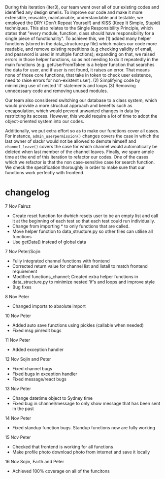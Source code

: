 During this iteration (iter3), our team went over all of our existing codes and identified any design smells. To improve our code and make it more extensible, reusable, maintainable, understandable and testable, we employed the DRY (Don't Repeat Yourself) and KISS (Keep It Simple, Stupid) techniques. This also relates to the Single Responsibility Principle, which states that "every module, function, class should have responsibility for a single piece of functionality". To achieve this, we (1) added many helper functions (stored in the data_structure.py file) which makes our code more readable, and remove existing repetitions (e.g checking validity of email, and password is used in multiple functions); expanding on that, we raised errors in those helper functions, so as not needing to do it repeatedly in the main functions (e.g. getUserFromToken is a helper function that searches the data for user, and if user is not found, it raises an error. That means none of those core functions, that take in token to check user existence, need to raise errors for non-existent user). (2) Simplifying code by minimizing use of nested 'if' statements and loops (3) Removing unnecessary code and removing unused modules. 

Our team also considered switching our database to a class system, which would provide a more structual approach and benefits such as encapsulation, which would prevent unwanted changes in data by restricting its access. However, this would require a lot of time to adopt the object-oriented system into our codes.

Additionally, we put extra effort so as to make our functions cover all cases. For instance, `admin_userpermission()` changes covers the case in which the last owner of slackr would not be allowed to demote himself and `channel_leave()` covers the case for which channel would automatically be deleted when last member of the channel leaves. Finally, we spare ample time at the end of this iteration to refactor our codes. One of the cases which we refactor is that the non case-sensitive case for search function. We check the specification thoroughly in order to make sure that our functions work perfectly with frontend. 

# changelog

7 Nov Fairuz
- Create reset function for dwhich resets user to be an empty list and call it at the beginning of each test so that each test could run individually.
- Change from importing * to only functions that are called.
- Move helper function to data_structure.py so other files can utilise all functions
- Use getData() instead of global data

7 Nov Peter/Sojin
- Fully integrated channel functions with frontend
- Corrected return value for channel list and listall to match frontend requirement
- Modified functions_channel; Created extra helper functions in data_structure.py to minimize nested 'if's and loops and improve style
- Bug fixes

8 Nov Peter
- Changed imports to absolute import

10 Nov Peter
- Added auto save functions using pickles (callable when needed)
- Fixed msg pin/edit bugs

11 Nov Peter
- Added exception handler

12 Nov Sojin and Peter
- Fixed channel bugs
- Fixed bugs in exception handler
- Fixed message/react bugs

13 Nov Peter
- Change datetime object to Sydney time
- Fixed bug in channel/message to only show message that has been sent in the past

14 Nov Peter
- Fixed standup function bugs. Standup functions now are fully working

15 Nov Peter
- Checked that frontend is working for all functions
- Make profile photo download photo from internet and save it locally

16 Nov Sojin, Earth and Peter
- Achieved 100% coverage on all of the funcitons 



